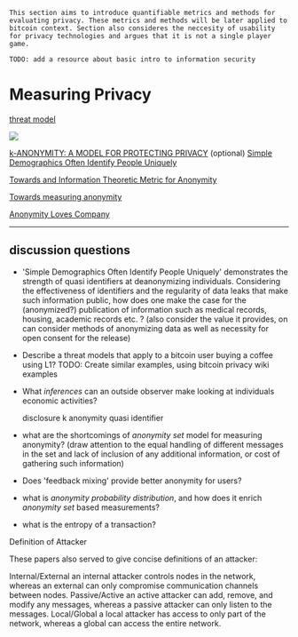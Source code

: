 ```
This section aims to introduce quantifiable metrics and methods for evaluating privacy. These metrics and methods will be later applied to bitcoin context. Section also consideres the neccesity of usability for privacy technologies and argues that it is not a single player game. 

TODO: add a resource about basic intro to information security
```

# Measuring Privacy

[threat model](https://en.wikipedia.org/wiki/Threat_model)

![](https://imgs.xkcd.com/comics/security.png)

[k-ANONYMITY: A MODEL FOR PROTECTING PRIVACY](https://web.archive.org/web/20210720143809/https://www.win.tue.nl/~jhartog/CourseVerif/Papers/10.1.1.90.4099.pdf)
    (optional) [Simple Demographics Often Identify People Uniquely](https://dataprivacylab.org/projects/identifiability/paper1.pdf)

[Towards and Information Theoretic Metric for Anonymity](http://www0.cs.ucl.ac.uk/staff/G.Danezis/papers/set.pdf)

[Towards measuring anonymity](https://www.esat.kuleuven.be/cosic/publications/article-89.pdf)

[Anonymity Loves Company](https://www.freehaven.net/anonbib/cache/oreilly-usability.pdf)

---

## discussion questions


- 'Simple Demographics Often Identify People Uniquely' demonstrates the strength of quasi identifiers at deanonymizing individuals. Considering the effectiveness of identifiers and the regularity of data leaks that make such information public, how does one make the case for the (anonymized?) publication of information such as medical records, housing, academic records etc. ? (also consider the value it provides, on can consider methods of anonymizing data as well as necessity for open consent for the release)

<!-- - Threat Modeling -->
  <!-- - what structural vulnerabilities exist in bitcoin network? -->
  <!-- - what are some of the adversary models that generally apply for bitcoin users? -->
  <!-- - Provide examples of different real life scenarios (like the ones described in bitcoin/privacy) for different attacker definitions described in the >paper< -->
- Describe a threat models that apply to a bitcoin user buying a coffee using L1?
TODO: Create similar examples, using bitcoin privacy wiki examples


- What *inferences* can an outside observer make looking at individuals economic activities?


    disclosure
    k anonymity
    quasi identifier
    
- what are the shortcomings of *anonymity set* model for measuring anonymity? (draw attention to the equal handling of different messages in the set and lack of inclusion of any additional information, or cost of gathering such information)

- Does 'feedback mixing' provide better anonymity for users?

- what is *anonymity probability distribution*, and how does it enrich *anonymity set* based measurements?

- what is the entropy of a transaction?
















Definition of Attacker

These papers also served to give concise definitions of an attacker:

Internal/External
    an internal attacker controls nodes in the network, whereas an external can only compromise communication channels between nodes.
Passive/Active
    an active attacker can add, remove, and modify any messages, whereas a passive attacker can only listen to the messages.
Local/Global
    a local attacker has access to only part of the network, whereas a global can access the entire network.



